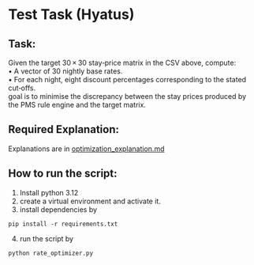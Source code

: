# Test Task (Hyatus)
## Task:
Given the target 30 × 30 stay‑price matrix in the CSV above, compute:<br/>
• A vector of 30 nightly base rates.<br/>
• For each night, eight discount percentages corresponding to the stated cut‑offs.<br/>
goal is to minimise the discrepancy between the stay prices produced by the PMS rule engine and the target matrix.


## Required Explanation:
Explanations are in [optimization_explanation.md](optimization_explanation.md)

## How to run the script:
1. Install python 3.12
2. create a virtual environment and activate it.
3. install dependencies by 
```commandline
pip install -r requirements.txt
```
4. run the script by
```commandline
python rate_optimizer.py
```